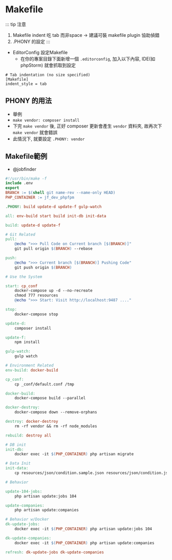 # Makefile

::: tip 注意
1. Makefile indent 吃 tab 而非space -> 建議可裝 makefile plugin 協助偵錯
2. .PHONY 的設定
:::

* EditorConfig 設定Makefile 
    * 在你的專案目錄下面新增一個 `.editorconfig`, 加入以下內容, IDE(如phpStorm) 就會抓取到設定

```editorconfig
# Tab indentation (no size specified)
[Makefile]
indent_style = tab
```

## PHONY 的用法

* 舉例
* `make vendor: composer install`
* 下完 `make vendor` 後, 正好 composer 更新會產生 `vendor` 資料夾, 故再次下 `make vendor` 就會錯誤
* 此情況下, 就要設定 `.PHONY: vendor`

## Makefile範例

* @jobfinder

```makefile
#!/usr/bin/make -f
include .env
export
BRANCH := $(shell git name-rev --name-only HEAD)
PHP_CONTAINER := jf_dev_phpfpm

.PHONY: build update-d update-f gulp-watch

all: env-build start build init-db init-data

build: update-d update-f

# Git Related
pull:
	@echo ">>> Pull Code on Current branch [$(BRANCH)]"
	git pull origin $(BRANCH) --rebase

push:
	@echo ">>> Current branch [$(BRANCH)] Pushing Code"
	git push origin $(BRANCH)

# Use the System

start: cp_conf
	docker-compose up -d --no-recreate
	chmod 777 resources
	@echo ">>> Start: Visit http://localhost:9487 ...."

stop:
	docker-compose stop

update-d:
	composer install

update-f:
	npm install

gulp-watch:
	gulp watch

# Environment Related
env-build: docker-build

cp_conf:
	cp _conf/default.conf /tmp

docker-build:
	docker-compose build --parallel

docker-destroy:
	docker-compose down --remove-orphans

destroy: docker-destroy
	rm -rf vendor && rm -rf node_modules

rebuild: destroy all

# DB init
init-db:
	docker exec -it $(PHP_CONTAINER) php artisan migrate

# Data Init
init-data:
	cp resources/json/condition.sample.json resources/json/condition.json

# Behavior

update-104-jobs:
	php artisan update:jobs 104

update-companies:
	php artisan update:companies

# Behavior w/Docker
dk-update-jobs:
	docker exec -it $(PHP_CONTAINER) php artisan update:jobs 104

dk-update-companies:
	docker exec -it $(PHP_CONTAINER) php artisan update:companies

refresh: dk-update-jobs dk-update-companies

```